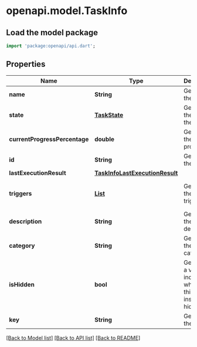 # openapi.model.TaskInfo

## Load the model package
```dart
import 'package:openapi/api.dart';
```

## Properties
Name | Type | Description | Notes
------------ | ------------- | ------------- | -------------
**name** | **String** | Gets or sets the name. | [optional] 
**state** | [**TaskState**](TaskState.md) | Gets or sets the state of the task. | [optional] 
**currentProgressPercentage** | **double** | Gets or sets the progress. | [optional] 
**id** | **String** | Gets or sets the id. | [optional] 
**lastExecutionResult** | [**TaskInfoLastExecutionResult**](TaskInfoLastExecutionResult.md) |  | [optional] 
**triggers** | [**List<TaskTriggerInfo>**](TaskTriggerInfo.md) | Gets or sets the triggers. | [optional] [default to const []]
**description** | **String** | Gets or sets the description. | [optional] 
**category** | **String** | Gets or sets the category. | [optional] 
**isHidden** | **bool** | Gets or sets a value indicating whether this instance is hidden. | [optional] 
**key** | **String** | Gets or sets the key. | [optional] 

[[Back to Model list]](../README.md#documentation-for-models) [[Back to API list]](../README.md#documentation-for-api-endpoints) [[Back to README]](../README.md)


